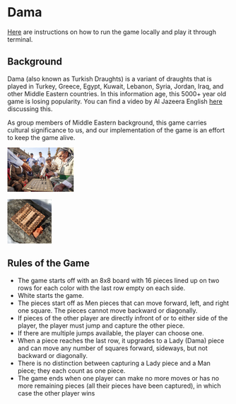 # Dama

[Here](https://github.com/nada-attia/dama/blob/main/INSTALL.md) are instructions on how to run the game locally and play it through terminal.

## Background

Dama (also known as Turkish Draughts) is a variant of draughts that is played in Turkey, Greece, Egypt, Kuwait, Lebanon, Syria, Jordan, Iraq, and other Middle Eastern countries. In this information age, this 5000+ year old game is losing popularity. You can find a video by Al Jazeera English [here](https://www.youtube.com/watch?v=hc-XDUwFFTE) discussing this.

As group members of Middle Eastern background, this game carries cultural significance to us, and our implementation of the game is an effort to keep the game alive.

<img src="./images/dama.jpeg"
     alt="Dama image"
     style="height:100px" />

<img src="./images/dama.jpg"
     alt="Dama image"
     style="height:100px" />

## Rules of the Game

- The game starts off with an 8x8 board with 16 pieces lined up on two rows for each color with the last row empty on each side.
- White starts the game.
- The pieces start off as Men pieces that can move forward, left, and right one square. The pieces cannot move backward or diagonally.
- If pieces of the other player are directly infront of or to either side of the player, the player must jump and capture the other piece.
- If there are multiple jumps available, the player can choose one.
- When a piece reaches the last row, it upgrades to a Lady (Dama) piece and can move any number of squares forward, sideways, but not backward or diagonally.
- There is no distinction between capturing a Lady piece and a Man piece; they each count as one piece.
- The game ends when one player can make no more moves or has no more remaining pieces (all their pieces have been captured), in which case the other player wins

